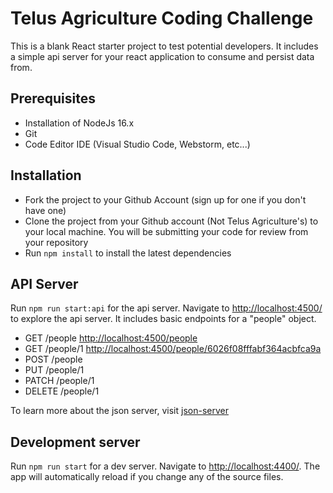 # Telus Agriculture Coding Challenge

This is a blank React starter project to test potential developers. It includes a simple api server for your react application to consume and persist data from.

## Prerequisites

- Installation of NodeJs 16.x
- Git
- Code Editor IDE (Visual Studio Code, Webstorm, etc...)

## Installation

- Fork the project to your Github Account (sign up for one if you don't have one)
- Clone the project from your Github account (Not Telus Agriculture's) to your local machine. You will be submitting your code for review from your repository
- Run `npm install` to install the latest dependencies

## API Server

Run `npm run start:api` for the api server. Navigate to [http://localhost:4500/](http://localhost:4500/) to explore the api server. It includes basic endpoints for a "people" object.

- GET /people [http://localhost:4500/people](http://localhost:4500/people)
- GET /people/1 [http://localhost:4500/people/6026f08fffabf364acbfca9a](http://localhost:4500/people/6026f08fffabf364acbfca9a)
- POST /people
- PUT /people/1
- PATCH /people/1
- DELETE /people/1

To learn more about the json server, visit [json-server](https://www.npmjs.com/package/json-server)

## Development server

Run `npm run start` for a dev server. Navigate to [http://localhost:4400/](http://localhost:4400/). The app will automatically reload if you change any of the source files.

